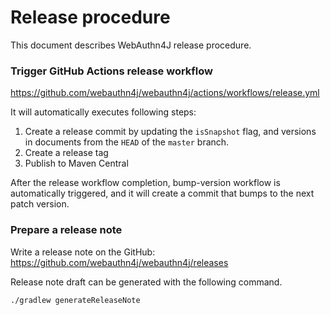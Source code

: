 # Release procedure

This document describes WebAuthn4J release procedure.

### Trigger GitHub Actions release workflow

https://github.com/webauthn4j/webauthn4j/actions/workflows/release.yml

It will automatically executes following steps:
1. Create a release commit by updating the `isSnapshot` flag, and versions in documents from the `HEAD` of the `master` branch.
2. Create a release tag
3. Publish to Maven Central

After the release workflow completion, bump-version workflow is automatically triggered, and it will create a commit that bumps to the next patch version.

### Prepare a release note

Write a release note on the GitHub: https://github.com/webauthn4j/webauthn4j/releases

Release note draft can be generated with the following command. 

```
./gradlew generateReleaseNote
```
